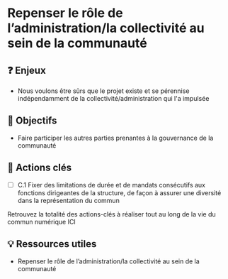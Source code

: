 # Repenser le rôle de l’administration/la collectivité au sein de la communauté

## ❓ Enjeux

* Nous voulons être sûrs que le projet existe et se pérennise indépendamment de la collectivité/administration qui l'a impulsée

## 🎯 Objectifs

* Faire participer les autres parties prenantes à la gouvernance de la communauté

## 📑 Actions clés

* [ ] C.1 Fixer des limitations de durée et de mandats consécutifs aux fonctions dirigeantes de la structure, de façon à assurer une diversité dans la représentation du commun

Retrouvez la totalité des actions-clés à réaliser tout au long de la vie du commun numérique ICI

## 💡 Ressources utiles

* Repenser le rôle de l’administration/la collectivité au sein de la communauté

